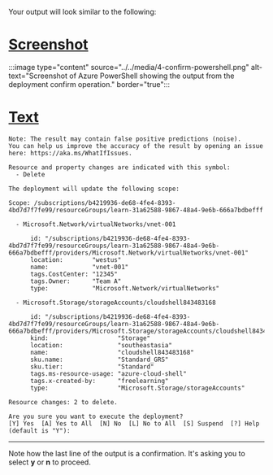 Your output will look similar to the following:

# [Screenshot](#tab/screenshpt)

:::image type="content" source="../../media/4-confirm-powershell.png" alt-text="Screenshot of Azure PowerShell showing the output from the deployment confirm operation." border="true":::

# [Text](#tab/text)

```output
Note: The result may contain false positive predictions (noise).
You can help us improve the accuracy of the result by opening an issue here: https://aka.ms/WhatIfIssues.

Resource and property changes are indicated with this symbol:
  - Delete

The deployment will update the following scope:

Scope: /subscriptions/b4219936-de68-4fe4-8393-4bd7d7f7fe99/resourceGroups/learn-31a62588-9867-48a4-9e6b-666a7bdbefff

  - Microsoft.Network/virtualNetworks/vnet-001

      id: "/subscriptions/b4219936-de68-4fe4-8393-4bd7d7f7fe99/resourceGroups/learn-31a62588-9867-48a4-9e6b-666a7bdbefff/providers/Microsoft.Network/virtualNetworks/vnet-001"
      location:        "westus"
      name:            "vnet-001"
      tags.CostCenter: "12345"
      tags.Owner:      "Team A"
      type:            "Microsoft.Network/virtualNetworks"

  - Microsoft.Storage/storageAccounts/cloudshell843483168

      id: "/subscriptions/b4219936-de68-4fe4-8393-4bd7d7f7fe99/resourceGroups/learn-31a62588-9867-48a4-9e6b-666a7bdbefff/providers/Microsoft.Storage/storageAccounts/cloudshell843483168"
      kind:                   "Storage"
      location:               "southeastasia"
      name:                   "cloudshell843483168"
      sku.name:               "Standard_GRS"
      sku.tier:               "Standard"
      tags.ms-resource-usage: "azure-cloud-shell"
      tags.x-created-by:      "freelearning"
      type:                   "Microsoft.Storage/storageAccounts"

Resource changes: 2 to delete.

Are you sure you want to execute the deployment?
[Y] Yes  [A] Yes to All  [N] No  [L] No to All  [S] Suspend  [?] Help (default is "Y"):
```

---

Note how the last line of the output is a confirmation. It's asking you to select **y** or **n** to proceed.
